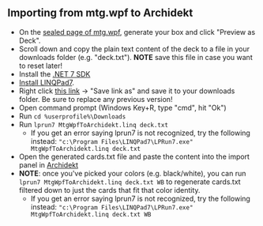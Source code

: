 ## Importing from mtg.wpf to Archidekt

* On the [sealed page of mtg.wpf](https://mtg.wtf/sealed), generate your box and click "Preview as Deck".
* Scroll down and copy the plain text content of the deck to a file in your downloads folder (e.g. "deck.txt"). **NOTE** save this file in case you want to reset later!
* Install the [.NET 7 SDK](https://dotnet.microsoft.com/en-us/download/dotnet/7.0)
* [Install LINQPad7](https://www.linqpad.net/Download.aspx).
* Right click [this link](https://github.com/madelson/TabletopSimulatorMTGDeckImporter/raw/master/scripts/MtgWpfToArchidekt.linq) -> "Save link as" and save it to your downloads folder. Be sure to replace any previous version!
* Open command prompt (Windows Key+R, type "cmd", hit "Ok")
* Run `cd %userprofile%\Downloads`
* Run `lprun7 MtgWpfToArchidekt.linq deck.txt`
    * If you get an error saying lprun7 is not recognized, try the following instead: `"c:\Program Files\LINQPad7\LPRun7.exe" MtgWpfToArchidekt.linq deck.txt`
* Open the generated cards.txt file and paste the content into the import panel in [Archidekt](https://archidekt.com/)
* **NOTE**: once you've picked your colors (e.g. black/white), you can run `lprun7 MtgWpfToArchidekt.linq deck.txt WB` to regenerate cards.txt filtered down to just the cards that fit that color identity.
    * If you get an error saying lprun7 is not recognized, try the following instead: `"c:\Program Files\LINQPad7\LPRun7.exe" MtgWpfToArchidekt.linq deck.txt WB`
